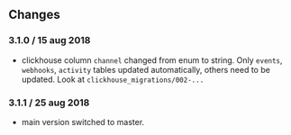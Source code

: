## Changes

### 3.1.0 / 15 aug 2018

- clickhouse column `channel` changed from enum to string. Only `events`, `webhooks`, `activity` tables updated automatically, others need to be updated. Look at `clickhouse_migrations/002-...`

### 3.1.1 / 25 aug 2018

- main version switched to master.

